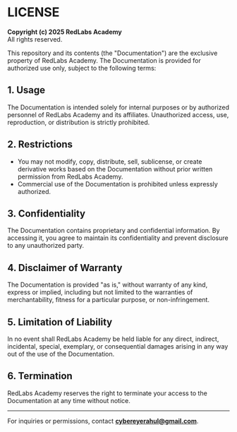 # LICENSE

**Copyright (c) 2025 RedLabs Academy**  
All rights reserved.

This repository and its contents (the "Documentation") are the exclusive property of RedLabs Academy. The Documentation is provided for authorized use only, subject to the following terms:

## 1. Usage

The Documentation is intended solely for internal purposes or by authorized personnel of RedLabs Academy and its affiliates. Unauthorized access, use, reproduction, or distribution is strictly prohibited.

## 2. Restrictions

- You may not modify, copy, distribute, sell, sublicense, or create derivative works based on the Documentation without prior written permission from RedLabs Academy.
- Commercial use of the Documentation is prohibited unless expressly authorized.

## 3. Confidentiality

The Documentation contains proprietary and confidential information. By accessing it, you agree to maintain its confidentiality and prevent disclosure to any unauthorized party.

## 4. Disclaimer of Warranty

The Documentation is provided "as is," without warranty of any kind, express or implied, including but not limited to the warranties of merchantability, fitness for a particular purpose, or non-infringement.

## 5. Limitation of Liability

In no event shall RedLabs Academy be held liable for any direct, indirect, incidental, special, exemplary, or consequential damages arising in any way out of the use of the Documentation.

## 6. Termination

RedLabs Academy reserves the right to terminate your access to the Documentation at any time without notice.

---

For inquiries or permissions, contact **cybereyerahul@gmail.com**.
